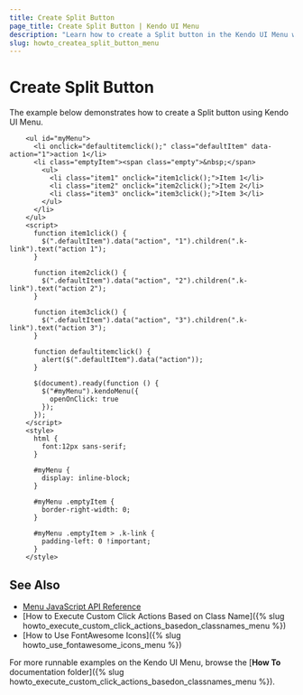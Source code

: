 ```yaml
---
title: Create Split Button
page_title: Create Split Button | Kendo UI Menu
description: "Learn how to create a Split button in the Kendo UI Menu widget."
slug: howto_createa_split_button_menu
---
```


# Create Split Button

The example below demonstrates how to create a Split button using Kendo UI Menu.



```dojo
    <ul id="myMenu">
      <li onclick="defaultitemclick();" class="defaultItem" data-action="1">action 1</li>
      <li class="emptyItem"><span class="empty">&nbsp;</span>
        <ul>
          <li class="item1" onclick="item1click();">Item 1</li>
          <li class="item2" onclick="item2click();">Item 2</li>
          <li class="item3" onclick="item3click();">Item 3</li>
        </ul>
      </li>
    </ul>
    <script>
      function item1click() {
        $(".defaultItem").data("action", "1").children(".k-link").text("action 1");
      }

      function item2click() {
        $(".defaultItem").data("action", "2").children(".k-link").text("action 2");
      }

      function item3click() {
        $(".defaultItem").data("action", "3").children(".k-link").text("action 3");
      }

      function defaultitemclick() {
        alert($(".defaultItem").data("action"));
      }

      $(document).ready(function () {
        $("#myMenu").kendoMenu({
          openOnClick: true
        });
      });
    </script>
    <style>
      html {
        font:12px sans-serif;
      }

      #myMenu {
        display: inline-block;
      }

      #myMenu .emptyItem {
        border-right-width: 0;
      }

      #myMenu .emptyItem > .k-link {
        padding-left: 0 !important;
      }
    </style>
```

## See Also

* [Menu JavaScript API Reference](/api/javascript/ui/menu)
* [How to Execute Custom Click Actions Based on Class Name]({% slug howto_execute_custom_click_actions_basedon_classnames_menu %})
* [How to Use FontAwesome Icons]({% slug howto_use_fontawesome_icons_menu %})

For more runnable examples on the Kendo UI Menu, browse the [**How To** documentation folder]({% slug howto_execute_custom_click_actions_basedon_classnames_menu %}).
